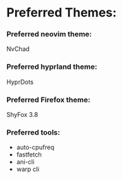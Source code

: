 # Preferred Themes:

### Preferred neovim theme:
 NvChad

### Preferred hyprland theme:
 HyprDots

### Preferred Firefox theme:
 ShyFox 3.8
### Preferred tools:
- auto-cpufreq
- fastfetch
- ani-cli
- warp cli
